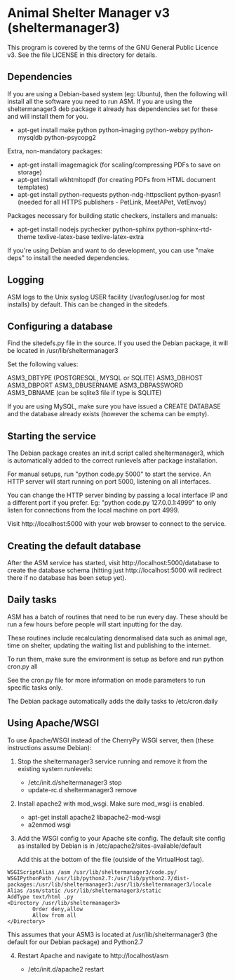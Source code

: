 Animal Shelter Manager v3 (sheltermanager3)
===========================================

This program is covered by the terms of the GNU General Public Licence v3. 
See the file LICENSE in this directory for details.

Dependencies
------------

If you are using a Debian-based system (eg: Ubuntu), then the following
will install all the software you need to run ASM. If you are using the 
sheltermanager3 deb package it already has dependencies set for these
and will install them for you.

* apt-get install make python python-imaging python-webpy python-mysqldb python-psycopg2

Extra, non-mandatory packages:

* apt-get install imagemagick (for scaling/compressing PDFs to save on storage)
* apt-get install wkhtmltopdf (for creating PDFs from HTML document templates)
* apt-get install python-requests python-ndg-httpsclient python-pyasn1 (needed for all HTTPS publishers - PetLink, MeetAPet, VetEnvoy)

Packages necessary for building static checkers, installers and manuals:

* apt-get install nodejs pychecker python-sphinx python-sphinx-rtd-theme texlive-latex-base texlive-latex-extra

If you're using Debian and want to do development, you can use "make deps"
to install the needed dependencies.

Logging
-------

ASM logs to the Unix syslog USER facility (/var/log/user.log for most installs)
by default. This can be changed in the sitedefs.

Configuring a database
----------------------

Find the sitedefs.py file in the source. If you used the Debian package,
it will be located in /usr/lib/sheltermanager3

Set the following values:

ASM3_DBTYPE (POSTGRESQL, MYSQL or SQLITE)
ASM3_DBHOST
ASM3_DBPORT
ASM3_DBUSERNAME
ASM3_DBPASSWORD
ASM3_DBNAME (can be sqlite3 file if type is SQLITE)

If you are using MySQL, make sure you have issued a CREATE DATABASE
and the database already exists (however the schema can be empty).

Starting the service
--------------------

The Debian package creates an init.d script called sheltermanager3,
which is automatically added to the correct runlevels
after package installation.

For manual setups, run "python code.py 5000" to start the service. An
HTTP server will start running on port 5000, listening on all 
interfaces.

You can change the HTTP server binding by passing a local interface
IP and a different port if you prefer. Eg: "python code.py 127.0.0.1:4999"
to only listen for connections from the local machine on port 4999.

Visit http://localhost:5000 with your web browser to connect to
the service.

Creating the default database
-----------------------------

After the ASM service has started, visit http://localhost:5000/database
to create the database schema (hitting just http://localhost:5000 will
redirect there if no database has been setup yet).

Daily tasks
-----------

ASM has a batch of routines that need to be run every day. These
should be run a few hours before people will start inputting for the
day.

These routines include recalculating denormalised data such as animal age, time
on shelter, updating the waiting list and publishing to the internet.

To run them, make sure the environment is setup as before and run
python cron.py all

See the cron.py file for more information on mode parameters to run 
specific tasks only.

The Debian package automatically adds the daily tasks to /etc/cron.daily 

Using Apache/WSGI
-----------------

To use Apache/WSGI instead of the CherryPy WSGI server, then (these 
instructions assume Debian):

1. Stop the sheltermanager3 service running and remove it from the
   existing system runlevels:
   
   * /etc/init.d/sheltermanager3 stop
   * update-rc.d sheltermanager3 remove
   
2. Install apache2 with mod_wsgi. Make sure mod_wsgi is enabled.

   * apt-get install apache2 libapache2-mod-wsgi
   * a2enmod wsgi

3. Add the WSGI config to your Apache site config. The default site config
   as installed by Debian is in /etc/apache2/sites-available/default
   
   Add this at the bottom of the file (outside of the VirtualHost tag).

```
WSGIScriptAlias /asm /usr/lib/sheltermanager3/code.py/
WSGIPythonPath /usr/lib/python2.7:/usr/lib/python2.7/dist-packages:/usr/lib/sheltermanager3:/usr/lib/sheltermanager3/locale
Alias /asm/static /usr/lib/sheltermanager3/static
AddType text/html .py
<Directory /usr/lib/sheltermanager3>
        Order deny,allow
        Allow from all
</Directory>
```

   This assumes that your ASM3 is located at /usr/lib/sheltermanager3
   (the default for our Debian package) and Python2.7


4. Restart Apache and navigate to http://localhost/asm

    * /etc/init.d/apache2 restart


